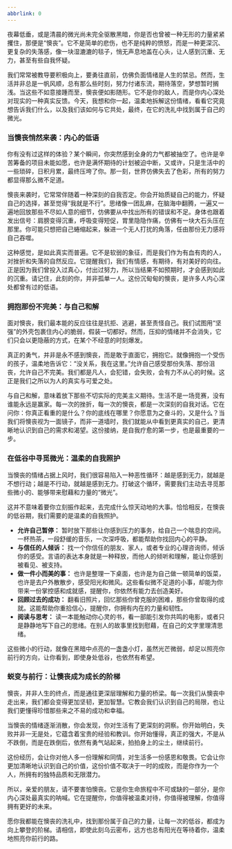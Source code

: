 ```yaml
---
abbrlink: 0
---
```

夜幕低垂，或是清晨的微光尚未完全驱散黑暗，你是否也曾被一种无形的力量紧紧攫住，那便是“懊丧”。它不是简单的悲伤，也不是纯粹的愤怒，而是一种更深沉、更复杂的失落感，像一块湿漉漉的毯子，悄无声息地盖在心头，让人感到沉重、无力，甚至有些自我怀疑。

我们常常被教导要积极向上，要勇往直前，仿佛负面情绪是人生的禁忌。然而，生活并非总是一帆风顺，总有那么些时刻，努力付诸东流，期待落空，梦想暂时搁浅。当这些不如意接踵而至，懊丧便如影随形。它不是你的敌人，而是你内心深处对现实的一种真实反馈。今天，我想和你一起，温柔地拆解这份情绪，看看它究竟想告诉我们什么，以及我们该如何与它共处，最终，在它的洗礼中找到属于自己的微光。

### 当懊丧悄然来袭：内心的低语

你有没有过这样的体验？某个瞬间，你突然感到全身的力气都被抽空了。也许是辛苦筹备的项目未能如愿，也许是满怀期待的计划被迫中断，又或许，只是生活中的一些琐碎，日积月累，最终压垮了你。那一刻，世界仿佛失去了色彩，所有的努力都显得那么微不足道。

懊丧来袭时，它常常伴随着一种深刻的自我否定。你会开始质疑自己的能力，怀疑自己的选择，甚至觉得“我就是不行”。思绪像一团乱麻，在脑海中翻腾，一遍又一遍地回放那些不尽如人意的细节，仿佛要从中找出所有的错误和不足。身体也跟着发出信号：肩膀变得沉重，呼吸变得短促，胃里隐隐作痛，仿佛有一块大石头压在那里。你可能只想把自己蜷缩起来，躲进一个无人打扰的角落，任由那份无力感将自己吞噬。

这种感觉，是如此真实而普遍。它不是软弱的象征，而是我们作为有血有肉的人，对挫折和失落的自然反应。它提醒我们，我们有情感，有期待，有对美好的向往。正是因为我们曾投入过真心，付出过努力，所以当结果不如预期时，才会感到如此的沉重。请记住，此刻的你，并非孤单一人。这份沉甸甸的懊丧，是许多人内心深处都曾有过的低语。

### 拥抱那份不完美：与自己和解

面对懊丧，我们最本能的反应往往是抗拒、逃避，甚至责怪自己。我们试图用“坚强”的外壳包裹住内心的脆弱，假装一切都好。然而，压抑的情绪并不会消失，它们只会以更隐蔽的方式，在某个不经意的时刻爆发。

真正的勇气，并非是永不感到懊丧，而是敢于直面它，拥抱它。就像拥抱一个受伤的孩子，温柔地告诉它：“没关系，我在这里。”允许自己感受那份失落、那份沮丧，允许自己不完美。我们都是凡人，会犯错，会失败，会有力不从心的时候。这正是我们之所以为人的真实与可爱之处。

与自己和解，意味着放下那些不切实际的完美主义期待。生活不是一场竞赛，没有谁能永远是赢家。每一次的挫折，每一次的懊丧，都是一次深刻的自我对话。它在问你：你真正看重的是什么？你的底线在哪里？你愿意为之奋斗的，又是什么？当我们将懊丧视为一面镜子，而非一道墙时，我们就能从中看到更真实的自己，更清晰地认识到自己的需求和渴望。这份接纳，是自我疗愈的第一步，也是最重要的一步。

### 在低谷中寻觅微光：温柔的自我照护

当懊丧的情绪占据上风时，我们很容易陷入一种恶性循环：越是感到无力，就越是不想行动；越是不行动，就越是感到无力。打破这个循环，需要我们主动去寻觅那些微小的、能够带来慰藉和力量的“微光”。

这并不意味着要你立刻振作起来，去完成什么惊天动地的大事。恰恰相反，在懊丧的低谷期，我们需要的是温柔的自我照护。

*   **允许自己暂停：** 暂时放下那些让你感到压力的事务，给自己一个喘息的空间。一杯热茶，一段舒缓的音乐，一次深呼吸，都能帮助你找回内心的平静。
*   **与信任的人倾诉：** 找一个你信任的朋友、家人，或者专业的心理咨询师，倾诉你的感受。言语的表达本身就是一种释放，而他人的倾听和理解，能让你感到被看见、被支持。
*   **做一件小而美的事：** 也许是整理一下桌面，也许是为自己做一顿简单的饭菜，也许是去户外散散步，感受阳光和微风。这些看似微不足道的小事，却能为你带来一份掌控感和成就感，提醒你，你依然有能力去创造美好。
*   **回顾过去的成功：** 翻看旧照片，回忆那些你曾克服的困难，那些你曾取得的成就。这能帮助你重拾信心，提醒你，你拥有内在的力量和韧性。
*   **阅读与思考：** 读一本能触动你心灵的书，看一部能引发你共鸣的电影，或者只是静静地写下自己的思绪。在别人的故事里找到慰藉，在自己的文字里理清思绪。

这些微小的行动，就像在黑暗中点亮的一盏盏小灯，虽然光芒微弱，却足以照亮你前行的方向，让你看到，即使身处低谷，也依然有希望。

### 蜕变与前行：让懊丧成为成长的阶梯

懊丧，并非人生的终点，而是通往更深层理解和力量的桥梁。每一次我们从懊丧中走出来，我们都会变得更加坚韧，更加智慧。它教会我们认识到自己的局限，也让我们更懂得珍惜那些来之不易的成功和幸福。

当懊丧的情绪逐渐消散，你会发现，你对生活有了更深刻的洞察。你开始明白，失败并非一无是处，它蕴含着宝贵的经验和教训。你开始懂得，真正的强大，不是从不跌倒，而是在跌倒后，依然有勇气站起来，拍拍身上的尘土，继续前行。

这份经历，会让你对他人多一份理解和同情，对生活多一份感恩和敬畏。它会让你更加清晰地认识到自己的价值，这份价值不取决于一时的成败，而是你作为一个人，所拥有的独特品质和无限潜力。

所以，亲爱的朋友，请不要害怕懊丧。它是你生命旅程中不可或缺的一部分，是你内心深处最真实的呐喊。它在提醒你，你值得被温柔对待，你值得被理解，你值得拥有更好的未来。

愿你我都能在懊丧的洗礼中，找到那份属于自己的力量，让每一次的低谷，都成为向上攀登的阶梯。请相信，即使此刻乌云密布，远方也总有阳光在等待着你，温柔地照亮你前行的路。